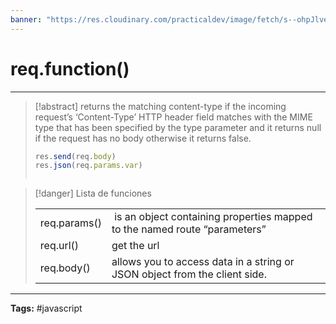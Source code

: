 ```yaml
---
banner: "https://res.cloudinary.com/practicaldev/image/fetch/s--ohpJlve1--/c_imagga_scale,f_auto,fl_progressive,h_420,q_auto,w_1000/https://res.cloudinary.com/drquzbncy/image/upload/v1586605549/javascript_banner_sxve2l.jpg"
---
```

# req.function()
<hr> 

> [!abstract]
> returns the matching content-type if the incoming request’s ‘Content-Type’ HTTP header field matches with the MIME type that has been specified by the type parameter and it returns null if the request has no body otherwise it returns false.
> 
> ```js
> res.send(req.body)
> res.json(req.params.var)
> ```
> `````

> [!danger] Lista de funciones
> 
> |   |   |
> |---|---|
> |req.params()| is an object containing properties mapped to the named route “parameters”|
> |req.url()|get the url|
> |req.body()|allows you to access data in a string or JSON object from the client side.|
> 
> 

<hr>
<b>Tags:</b> #javascript 